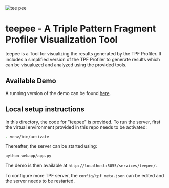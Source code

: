 ![tee pee](http://km.aifb.kit.edu/services/teepee/static/logo_tp_sm.png)

# teepee - A Triple Pattern Fragment Profiler Visualization Tool

teepee is a Tool for visualizing the results generated by the TPF Profiler. It includes a simplified version of the TPF Profiler to generate results which can be visualuzed and analyzed using the provided tools.

## Available Demo

A running version of the demo can be found [here](http://km.aifb.kit.edu/services/teepee/).

## Local setup instructions

In this directory, the code for "teepee" is provided. To run the server, first the virtual environment provided in this repo needs to be activated:
````bash
. venv/bin/activate
```` 

Thereafter, the server can be started using:

````bash
python webapp/app.py
```` 

The demo is then available at `http://localhost:5055/services/teepee/`.

To configure more TPF server, the `config/tpf_meta.json` can be edited and the server needs to be restarted. 

